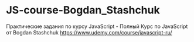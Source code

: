 # JS-course-Bogdan_Stashchuk
Практические задания по курсу JavaScript - Полный Курс по JavaScript от Bogdan Stashchuk
https://www.udemy.com/course/javascript-ru/
